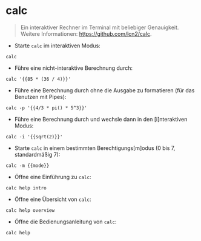 # calc

> Ein interaktiver Rechner im Terminal mit beliebiger Genauigkeit.
> Weitere Informationen: <https://github.com/lcn2/calc>.

- Starte `calc` im interaktiven Modus:

`calc`

- Führe eine nicht-interaktive Berechnung durch:

`calc '{{85 * (36 / 4)}}'`

- Führe eine Berechnung durch ohne die Ausgabe zu formatieren (für das Benutzen mit Pipes):

`calc -p '{{4/3 * pi() * 5^3}}'`

- Führe eine Berechnung durch und wechsle dann in den [i]nteraktiven Modus:

`calc -i '{{sqrt(2)}}'`

- Starte `calc` in einem bestimmten Berechtigungs[m]odus (0 bis 7, standardmäßig 7):

`calc -m {{mode}}`

- Öffne eine Einführung zu `calc`:

`calc help intro`

- Öffne eine Übersicht von `calc`:

`calc help overview`

- Öffne die Bedienungsanleitung von `calc`:

`calc help`
